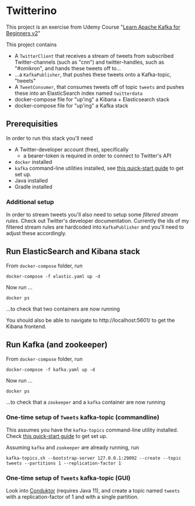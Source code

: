 # Twitterino

This project is an exercise from Udemy Course "[Learn Apache Kafka for Beginners v2](https://www.udemy.com/course/apache-kafka/)"



This project contains

- A `TwitterClient` that receives a stream of tweets from subscribed Twitter-channels (such as "cnn") and twitter-handles, such as "#omikron", and hands these tweets off to...
- ...a `KafkaPublisher`, that pushes these tweets onto a Kafka-topic, "tweets"
- A `TweetConsumer`, that consumes tweets off of topic `tweets` and pushes these into an ElasticSearch index named `twitterdata`
- docker-compose file for "up'ing" a Kibana + Elasticsearch stack
- docker-compose file for "up'ing" a Kafka stack



## Prerequisities

In order to run this stack you'll need

- A Twitter-developer account (free), specifically
  - a bearer-token is required in order to connect to Twitter's API
- `docker` installed
- `kafka` command-line utilities installed, see [this quick-start guide](https://kafka.apache.org/quickstart) to get set up.
- Java installed
- Gradle installed



### Additional setup

In order to stream tweets you'll also need to setup some *filtered stream rules*. Check out Twitter's developer documentation. Currently the ids of my filtered stream rules are hardcoded into `KafkaPublisher` and you'll need to adjust these accordingly. 



## Run ElasticSearch and Kibana stack

From `docker-compose` folder, run

```
docker-compose -f elastic.yaml up -d
```

Now run ...

```
docker ps
```

...to check that two containers are now running

You should also be able to navigate to http://localhost:5601/ to get the Kibana frontend. 



## Run Kafka (and zookeeper)

From `docker-compose` folder, run

```
docker-compose -f kafka.yaml up -d
```

Now run ...

```
docker ps
```

...to check that a `zookeeper` and a `kafka` container are now running



### One-time setup of `Tweets` kafka-topic (commandline)

This assumes you have the `kafka-topics` command-line utility installed. Check [this quick-start guide](https://kafka.apache.org/quickstart) to get set up.

Assuming `kafka` and `zookeeper` are already running, run

```
kafka-topics.sh --bootstrap-server 127.0.0.1:29092 --create --topic tweets --partitions 1 --replication-factor 1
```



### One-time setup of `Tweets` kafka-topic (GUI)

Look into [Conduktor](https://www.conduktor.io/) (requires Java 11), and create a topic named `tweets` with a replication-factor of 1 and with a single partition. 